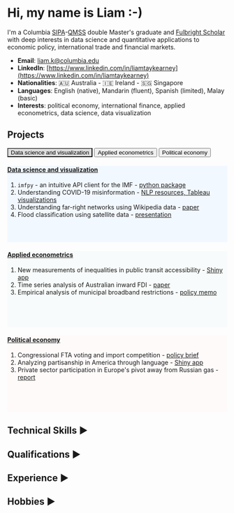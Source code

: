 # Hi, my name is Liam :-)

I'm a Columbia [SIPA](https://www.sipa.columbia.edu/)-[QMSS](https://www.qmss.columbia.edu/) double Master's graduate and [Fulbright Scholar](https://www.fulbright.org.au/scholarships/anne-wexler-australian/) with deep interests in data science and quantitative applications to economic policy, international trade and financial markets.

- **Email**: [liam.k@columbia.edu](mailto:liam.k@columbia.edu)
- **LinkedIn**: [https://www.linkedin.com/in/liamtaykearney](https://www.linkedin.com/in/liamtaykearney)
- **Nationalities**: 🇦🇺 Australia - 🇮🇪 Ireland - 🇸🇬 Singapore
- **Languages**: English (native), Mandarin (fluent), Spanish (limited), Malay (basic)
- **Interests**: political economy, international finance, applied econometrics, data science, data visualization



## Projects

<head>
    <style>
        .tab-btn.active {
            background-color: #ddd;
            color: black;
        }
    </style>
</head>
<div class="tabs">
  <button id="defaultOpen" class="tab-btn active" onclick="openTab(event, 'Data science and visualization')">Data science and visualization</button>
  <button class="tab-btn" onclick="openTab(event, 'Applied econometrics')">Applied econometrics</button>
  <button class="tab-btn" onclick="openTab(event, 'Political economy')">Political economy</button>
</div>
<div id="Data science and visualization" class="tab-content" style="min-height:175px; margin-top: 20px; background-color: #f2f8ff; margin-bottom:20px;">
  <h4><u>Data science and visualization</u></h4>
  <ol>
    <li><code>imfpy</code> - an intuitive API client for the IMF - <a href="pages/imfpy.html">python package</a></li>
    <li>Understanding COVID-19 misinformation - <a href="pages/covid_misinfo.html">NLP resources, Tableau visualizations</a></li>
    <li>Understanding far-right networks using Wikipedia data - <a href="pages/wikihate.html">paper</a></li>
    <li>Flood classification using satellite data - <a href="pages/floodai.html">presentation</a></li>
  </ol>
</div>
<div id="Applied econometrics" class="tab-content" style="min-height:175px; margin-top: 20px; background-color: #f8fbfb; margin-bottom:20px;">
    <h4><u>Applied econometrics</u></h4>
  <ol>
<li>New measurements of inequalities in public transit accessibility - <a href="https://ltk2118.shinyapps.io/nyc-transit/">Shiny app</a></li>
    <li>Time series analysis of Australian inward FDI - <a href="pages/fdi.html">paper</a></li>
    <li>Empirical analysis of municipal broadband restrictions - <a href="pages/broadband.html">policy memo</a></li>
  </ol>
</div>
<div id="Political economy" class="tab-content" style="min-height:175px; margin-top: 20px; background-color: #fffafa; margin-bottom:20px;">
    <h4><u>Political economy</u></h4>
  <ol>
    <li>Congressional FTA voting and import competition - <a href="pages/congress_trade.html">policy brief</a></li>
    <li>Analyzing partisanship in America through language - <a href="https://newsapp-for-newsroom.shinyapps.io/partisanship-in-america/">Shiny app</a></li>
    <li>Private sector participation in Europe's pivot away from Russian gas - <a href="pages/citi.html">report</a></li>
  </ol>
</div>
<script>
  function openTab(evt, tabName) {
    var i, tabcontent, tablinks;
    tabcontent = document.getElementsByClassName("tab-content");
    for (i = 0; i < tabcontent.length; i++) {
      tabcontent[i].style.display = "none";
    }
    tablinks = document.getElementsByClassName("tab-btn");
    for (i = 0; i < tablinks.length; i++) {
      tablinks[i].className = tablinks[i].className.replace(" active", "");
    }
    document.getElementById(tabName).style.display = "block";
    evt.currentTarget.className += " active";
  }
  // Get the element with id="defaultOpen" and click on it
  document.getElementById("defaultOpen").click();
</script>


<h2 onclick="toggleTechnicalSkills()" style="cursor: pointer;">Technical Skills ►</h2>
<div id="technicalSkills" style="display: none;">
    <p>
        I am most comfortable/skilled in data mining with <strong>R</strong>, <strong>Python</strong>, <strong>SQL</strong>, <strong>Tableau</strong> and  <strong>Excel</strong>, with experience applying them across a variety of use cases and subject domains. I also have proficiency in the following:
    </p>
    <table style="width: 100%; border-collapse: collapse;">
  <tr style="line-height: 1.4; background-color: #d0d0d0;">
    <th style="text-align: left; padding: 4px;">Skill area</th>
    <th style="text-align: left; padding: 4px;">Technologies</th>
  </tr>
  <tr style="line-height: 1.4; background-color: #ffffff;">
    <td style="padding: 4px;">Data Visualization</td>
    <td style="padding: 4px;">Tableau, Shiny, D3, Dash</td>
  </tr>
  <tr style="line-height: 1.4; background-color: #f0f0f0;">
    <td style="padding: 4px;">Databases</td>
    <td style="padding: 4px;">MySQL, MongoDB, Neo4j, MS Access</td>
  </tr>
  <tr style="line-height: 1.4; background-color: #ffffff;">
    <td style="padding: 4px;">Geospatial</td>
    <td style="padding: 4px;">QGIS, Leaflet, GeoPandas, GeoDa</td>
  </tr>
  <tr style="line-height: 1.4; background-color: #f0f0f0;">
    <td style="padding: 4px;">Machine Learning</td>
    <td style="padding: 4px;">Scikit-learn, TensorFlow, PyTorch</td>
  </tr>
  <tr style="line-height: 1.4; background-color: #ffffff;">
    <td style="padding: 4px;">Econometrics & Statistics</td>
    <td style="padding: 4px;">R, Stata, EViews</td>
  </tr>
  <tr style="line-height: 1.4; background-color: #f0f0f0;">
    <td style="padding: 4px;">Cloud Services</td>
    <td style="padding: 4px;">AWS, GCP, Snowflake</td>
  </tr>
  <tr style="line-height: 1.4; background-color: #ffffff;">
    <td style="padding: 4px;">Big Data & Workflow</td>
    <td style="padding: 4px;">Databricks, PySpark, Airflow</td>
  </tr>
  <tr style="line-height: 1.4; background-color: #f0f0f0;">
    <td style="padding: 4px;">Web Development</td>
    <td style="padding: 4px;">HTML, CSS, JS, Flask</td>
  </tr>
  <tr style="line-height: 1.4; background-color: #ffffff;">
    <td style="padding: 4px;">Version Control</td>
    <td style="padding: 4px;">Git, Github</td>
  </tr>
</table>
</div>

<script>
    function toggleTechnicalSkills() {
        var technicalSkills = document.getElementById("technicalSkills");
        var technicalSkillsToggle = document.querySelector("h3[onclick='toggleTechnicalSkills()']");
        if (technicalSkills.style.display === "none") {
            technicalSkills.style.display = "block";
            technicalSkillsToggle.innerHTML = "Technical Skills ▼";
        } else {
            technicalSkills.style.display = "none";
            technicalSkillsToggle.innerHTML = "Technical Skills ►";
        }
    }
</script>



<h2 onclick="toggleQualifications()" style="cursor: pointer;">Qualifications ►</h2>
<div id="qualifications" style="display: none;">
    <ul>
        <li>Master of International Affairs - International Finance & Economic Policy (<a href="https://www.sipa.columbia.edu/">Columbia SIPA</a>)</li>
        <li>Master of Arts - Applied Data Science (<a href="https://www.qmss.columbia.edu/">Columbia QMSS</a>)</li>
        <li>Bachelor of Philosophy (Hons) - Economics, Finance (<a href="https://www.uwa.edu.au/study/courses/bachelor-of-philosophy">UWA</a>)</li>
        <li>Diploma of Interpreting - Chinese-English (<a href="https://www.aiwt.edu.au/courses/psp50916-diploma-of-interpreting-lote-english/">AIWT</a>)</li>
    </ul>
</div>

<script>
    function toggleQualifications() {
        var qualifications = document.getElementById("qualifications");
        var qualificationsToggle = document.querySelector("h3[onclick='toggleQualifications()']");
        if (qualifications.style.display === "none") {
            qualifications.style.display = "block";
            qualificationsToggle.innerHTML = "Qualifications ▼";
        } else {
            qualifications.style.display = "none";
            qualificationsToggle.innerHTML = "Qualifications ►";
        }
    }
</script>



<h2 onclick="toggleExperience()" style="cursor: pointer;">Experience ►</h2>
<div id="experience" style="display: none;">
    <ul>
        <li><strong>University of Pennsylvania</strong> - Research Data Analyst (2022-present)</li>
        <li><strong>Citi Global Wealth</strong> - Grad. Consultant, Investment Research (Fall 2022)</li>
        <li><strong>KPMG Digital</strong> - Grad. Consultant, Data Science (Spring 2022)</li>
        <li><strong>Columbia SIPA</strong> - Research Assistant, Data Science & Public Policy (2021-22)</li>
        <li><strong>Columbia SIPA</strong> - Teaching Assistant, R for Policy Research (2021-22)</li>
        <li><strong>Australian Embassy, Beijing</strong> - Public Affairs Assistant (2018)</li>
        <li><strong>UN Capital Development Fund</strong> - Junior Research Analyst (2017)</li>
        <li><strong>Internships:</strong>
            <ul>
                <li>Asia Society Policy Institute (Washington, 2022)</li>
                <li>KPMG Global China Practice (Beijing, 2018)</li>
                <li>Westpac Institutional Bank (Sydney, 2017)</li>
            </ul>
        </li>
    </ul>
</div>

<script>
    function toggleExperience() {
        var experience = document.getElementById("experience");
        var experienceToggle = document.querySelector("h3[onclick='toggleExperience()']");
        if (experience.style.display === "none") {
            experience.style.display = "block";
            experienceToggle.innerHTML = "Experience ▼";
        } else {
            experience.style.display = "none";
            experienceToggle.innerHTML = "Experience ►";
        }
    }
</script>



<h2 onclick="toggleHobbies()" style="cursor: pointer;">Hobbies ►</h2>
<div id="hobbies" style="display: none;">
    <ul>
        <li><strong>Cooking</strong> - from my <a href="pages/peranakan.md">Peranakan</a> heritage (ongoing project)</li>
        <li><strong>Eating</strong> - here are some <a href="pages/food.md">favourite destinations</a> in NY, SG and Perth</li>
        <li><strong>Travelling</strong> - here are some <a href="pages/places.md">places</a> I've visited on the journey so far</li>
        <li><strong>Jazz</strong> - am an aspiring (amateur) jazz piano player</li>
    </ul>
</div>

<script>
    function toggleHobbies() {
        var hobbies = document.getElementById("hobbies");
        var hobbiesToggle = document.querySelector("h3[onclick='toggleHobbies()']");
        if (hobbies.style.display === "none") {
            hobbies.style.display = "block";
            hobbiesToggle.innerHTML = "Hobbies ▼";
        } else {
            hobbies.style.display = "none";
            hobbiesToggle.innerHTML = "Hobbies ►";
        }
    }
</script>

